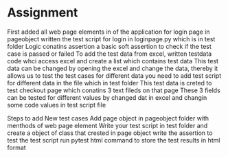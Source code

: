 # Assignment
First added all web page elements in of the application for login page in pageobject
written the test script for login in loginpage.py which is in test folder
Logic conatins assertion a basic soft assertion to check if the test case is passed or failed
To add the test data from excel, written testdata code whci access excel and create a list which contains test data
This test data can be changed by opening the excel and change the data, thereby it allows us to test the test cases for different data
you need to add test script for different data in the file which in test folder
This test data is creted to test checkout page which conatins 3 text fileds on that page
These 3 fields can be tested for different values by changed dat in excel and changin some code values in test script file


Steps to add New test cases
  Add page object in pageobject folder with menthods of web page element
  Write your test script in test folder and create a object of class that crested in page object
  write the assertion to test the test script
  run pytest html command to store the test results in html format
  
